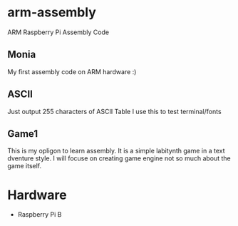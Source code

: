 # arm-assembly
ARM Raspberry Pi Assembly Code

## Monia
My first assembly code on ARM hardware :)

## ASCII
Just output 255 characters of ASCII Table I use this to test terminal/fonts

## Game1
This is my opligon to learn assembly. It is a simple labitynth game in a text dventure style. 
I will focuse on creating game engine not so much about the game itself.


# Hardware
- Raspberry Pi B
